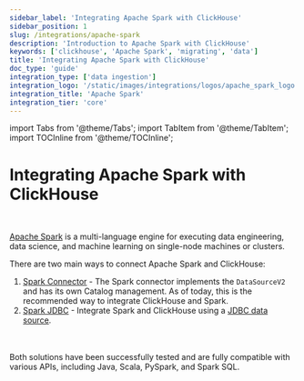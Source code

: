 ```yaml
---
sidebar_label: 'Integrating Apache Spark with ClickHouse'
sidebar_position: 1
slug: /integrations/apache-spark
description: 'Introduction to Apache Spark with ClickHouse'
keywords: ['clickhouse', 'Apache Spark', 'migrating', 'data']
title: 'Integrating Apache Spark with ClickHouse'
doc_type: 'guide'
integration_type: ['data ingestion']
integration_logo: '/static/images/integrations/logos/apache_spark_logo.svg'
integration_title: 'Apache Spark'
integration_tier: 'core'
---
```


import Tabs from '@theme/Tabs';
import TabItem from '@theme/TabItem';
import TOCInline from '@theme/TOCInline';

# Integrating Apache Spark with ClickHouse

<br/>

[Apache Spark](https://spark.apache.org/) is a multi-language engine for executing data engineering, data
science, and machine learning on single-node machines or clusters.

There are two main ways to connect Apache Spark and ClickHouse:

1. [Spark Connector](./apache-spark/spark-native-connector) - The Spark connector implements the `DataSourceV2` and has its own Catalog
   management. As of today, this is the recommended way to integrate ClickHouse and Spark.
2. [Spark JDBC](./apache-spark/spark-jdbc) - Integrate Spark and ClickHouse
   using a [JDBC data source](https://spark.apache.org/docs/latest/sql-data-sources-jdbc.html).

<br/>
<br/>
Both solutions have been successfully tested and are fully compatible with various APIs, including Java, Scala, PySpark, and Spark SQL.
